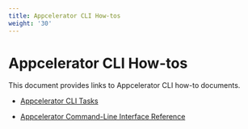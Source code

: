 ```yaml
---
title: Appcelerator CLI How-tos
weight: '30'
---
```


# Appcelerator CLI How-tos

This document provides links to Appcelerator CLI how-to documents.

* [Appcelerator CLI Tasks](/guide/Appcelerator_CLI/Appcelerator_CLI_How-tos/Appcelerator_CLI_Tasks/)

* [Appcelerator Command-Line Interface Reference](/guide/Appcelerator_CLI/Appcelerator_CLI_How-tos/Appcelerator_Command-Line_Interface_Reference/)
